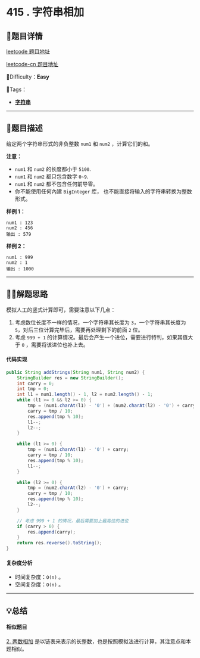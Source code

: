 

# 415 . 字符串相加

## 📌题目详情

[leetcode 题目地址](https://leetcode.com/problems/add-strings/)

[leetcode-cn 题目地址](https://leetcode-cn.com/problems/add-strings/)

📗Difficulty：**Easy**	

🎯Tags：

+ **[字符串](https://leetcode-cn.com/tag/string/)**

---

## 📃题目描述

给定两个字符串形式的非负整数 `num1` 和 `num2` ，计算它们的和。



**注意：**

+ `num1` 和 `num2` 的长度都小于 `5100`.
+ `num1` 和 `num2` 都只包含数字 `0~9`.
+ `num1` 和 `num2` 都不包含任何前导零。
+ 你不能使用任何內建 `BigInteger` 库， 也不能直接将输入的字符串转换为整数形式。



**样例 1：**

```
num1 : 123
num2 : 456 
输出 : 579
```



**样例 2：**

```
num1 : 999
num2 : 1 
输出 : 1000
```



****

## 🏹🎯解题思路

模拟人工的竖式计算即可，需要注意以下几点：

1. 考虑数位长度不一样的情况，一个字符串其长度为 `3`，一个字符串其长度为 `5`，对后三位计算完毕后，需要再处理剩下的前面 `2` 位。
2. 考虑 `999 + 1` 的计算情况。最后会产生一个进位，需要进行特判，如果其值大于 `0` ，需要将该进位也补上去。



#### 代码实现

```java
public String addStrings(String num1, String num2) {
    StringBuilder res = new StringBuilder();
    int carry = 0;
    int tmp = 0;
    int l1 = num1.length() - 1, l2 = num2.length() - 1;
    while (l1 >= 0 && l2 >= 0) {
        tmp = (num1.charAt(l1) - '0') + (num2.charAt(l2) - '0') + carry;
        carry = tmp / 10;
        res.append(tmp % 10);
        l1--;
        l2--;
    }

    while (l1 >= 0) {
        tmp = (num1.charAt(l1) - '0') + carry;
        carry = tmp / 10;
        res.append(tmp % 10);
        l1--;
    }

    while (l2 >= 0) {
        tmp = (num2.charAt(l2) - '0') + carry;
        carry = tmp / 10;
        res.append(tmp % 10);
        l2--;
    }

    // 考虑 999 + 1 的情况，最后需要加上最高位的进位
    if (carry > 0) {
        res.append(carry);
    }
    return res.reverse().toString();
}
```



#### 复杂度分析

+ 时间复杂度：`O(n)` 。
+ 空间复杂度：`O(n)` 。



---

## 💡总结

#### 相似题目

[2. 两数相加](https://leetcode-cn.com/problems/add-two-numbers/) 是以链表来表示的长整数，也是按照模拟法进行计算，其注意点和本题相似。


